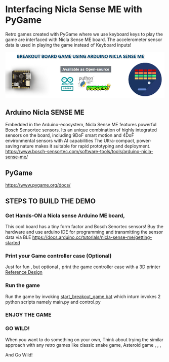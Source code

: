 # Interfacing Nicla Sense ME with PyGame
Retro games created with PyGame where we use keyboard keys to play the game are interfaced with Nicla Sense ME board.
The accelerometer sensor data is used in playing the game instead of Keyboard inputs!

![PyGame+NiclaSenseME](Images/nicla_sense_me_pygame.png)

## Arduino Nicla SENSE ME
Embedded in the Arduino-ecosystem, Nicla Sense ME features powerful Bosch Sensortec sensors.
Its an unique combination of highly integrated sensors on the board, including 9DoF smart motion and 4DoF environmental sensors with AI capabilities
The Ultra-compact, power-saving nature makes it suitable for rapid prototyping and deployment.
https://www.bosch-sensortec.com/software-tools/tools/arduino-nicla-sense-me/

## PyGame
https://www.pygame.org/docs/


## STEPS TO BUILD THE DEMO
### Get Hands-ON a Nicla sense Arduino ME board,
This cool board has a tiny form factor and Bosch Senortec sensors!
Buy the hardware and use arduino IDE for programming and transmitting the sensor data via BLE
https://docs.arduino.cc/tutorials/nicla-sense-me/getting-started

### Print your Game controller case (Optional)
Just for fun , but optional , print the game controller case with a 3D printer [Reference Design](Printed_Joy_stick/UM2E_Nicla_calssic_controller.gcode)

### Run the game
Run the game by invoking [start_breakout_game.bat](breakout_game_nicla_sense_me/)
which inturn invokes 2 python scripts namely main.py and control.py

### ENJOY THE GAME

### GO WILD!
When you want to do something on your own, 
Think about trying the similar approach with any retro games like classic snake game, Asteroid game , , , 

And Go Wild!
